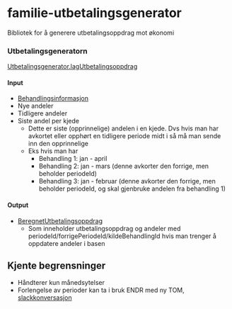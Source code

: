 # familie-utbetalingsgenerator

Bibliotek for å generere utbetalingsoppdrag mot økonomi

### Utbetalingsgeneratorn
[Utbetalingsgenerator.lagUtbetalingsoppdrag](src/main/kotlin/no/nav/familie/felles/utbetalingsgenerator/Utbetalingsgenerator.kt)
#### Input 
* [Behandlingsinformasjon](src/main/kotlin/no/nav/familie/felles/utbetalingsgenerator/domain/Behandlingsinformasjon.kt)
* Nye andeler
* Tidligere andeler
* Siste andel per kjede
  * Dette er siste (opprinnelige) andelen i en kjede. Dvs hvis man har avkortet eller opphørt en tidligere periode midt i så må man sende inn den opprinnelige
  * Eks hvis man har 
    * Behandling 1: jan - april
    * Behandling 2: jan - mars (denne avkorter den forrige, men beholder periodeId)
    * Behandling 3: jan - februar (denne avkorter den forrige, men beholder periodeId, og skal gjenbruke andelen fra behandling 1)

#### Output
* [BeregnetUtbetalingsoppdrag](src/main/kotlin/no/nav/familie/felles/utbetalingsgenerator/domain/BeregnetUtbetalingsoppdrag.kt)
  * Som inneholder utbetalingsoppdrag og andeler med periodeId/forrigePeriodeId/kildeBehandlingId hvis man trenger å oppdatere andeler i basen


## Kjente begrensninger

* Håndterer kun månedsytelser
* Forlengelse av perioder kan ta i bruk ENDR med ny TOM,
[slackkonversasjon](https://nav-it.slack.com/archives/C01ESUV8V52/p1684833442706959?thread_ts=1683194255.907149&cid=C01ESUV8V52)